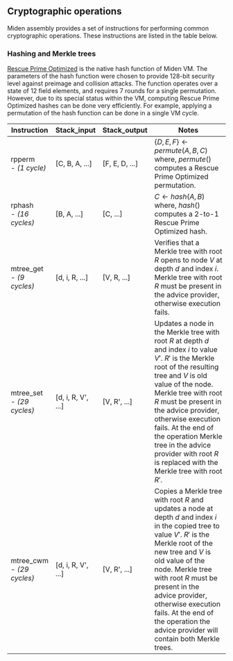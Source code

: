 ## Cryptographic operations
Miden assembly provides a set of instructions for performing common cryptographic operations. These instructions are listed in the table below.

### Hashing and Merkle trees
[Rescue Prime Optimized](https://eprint.iacr.org/2022/1577) is the native hash function of Miden VM. The parameters of the hash function were chosen to provide 128-bit security level against preimage and collision attacks. The function operates over a state of 12 field elements, and requires 7 rounds for a single permutation. However, due to its special status within the VM, computing Rescue Prime Optimized hashes can be done very efficiently. For example, applying a permutation of the hash function can be done in a single VM cycle. 

| Instruction    | Stack_input     | Stack_output   | Notes                                      |
| -------------- | --------------- | -------------- | ------------------------------------------ |
| rpperm  <br> - *(1 cycle)*      | [C, B, A, ...]  | [F, E, D, ...] | $\{D, E, F\} \leftarrow permute(A, B, C)$ <br> where, $permute()$ computes a Rescue Prime Optimized permutation. |
| rphash  <br> - *(16 cycles)*        | [B, A, ...]     | [C, ...]       | $C \leftarrow hash(A,B)$ <br> where, $hash()$ computes a 2-to-1 Rescue Prime Optimized hash. |
| mtree_get  <br> - *(9 cycles)*     | [d, i, R, ...]  | [V, R, ...] |  Verifies that a Merkle tree with root $R$ opens to node $V$ at depth $d$ and index $i$. Merkle tree with root $R$ must be present in the advice provider, otherwise execution fails. |
| mtree_set <br> - *(29 cycles)*      | [d, i, R, V', ...] | [V, R', ...] | Updates a node in the Merkle tree with root $R$ at depth $d$ and index $i$ to value $V'$. $R'$ is the Merkle root of the resulting tree and $V$ is old value of the node. Merkle tree with root $R$ must be present in the advice provider, otherwise execution fails. At the end of the operation Merkle tree in the advice provider with root $R$ is replaced with the Merkle tree with root $R'$. |
| mtree_cwm <br> - *(29 cycles)*      | [d, i, R, V', ...] | [V, R', ...] | Copies a Merkle tree with root $R$ and updates a node at depth $d$ and index $i$ in the copied tree to value $V'$. $R'$ is the Merkle root of the new tree and $V$ is old value of the node. Merkle tree with root $R$ must be present in the advice provider, otherwise execution fails. At the end of the operation the advice provider will contain both Merkle trees. |
